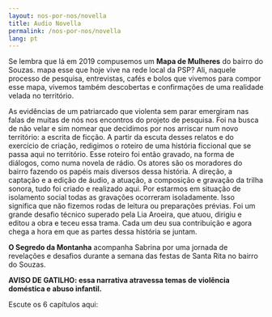 ```yaml
---
layout: nos-por-nos/novella
title: Audio Novella
permalink: /nos-por-nos/novella
lang: pt
---
```

Se lembra que lá em 2019 compusemos um **Mapa de Mulheres** do bairro do Souzas. mapa esse que hoje vive na rede local da PSP? Ali, naquele processo de pesquisa, entrevistas, cafés e bolos que vivemos para compor esse mapa, vivemos também descobertas e confirmações de uma realidade velada no território.

As evidências de um patriarcado que violenta sem parar emergiram nas falas de muitas de nós nos encontros do projeto de pesquisa.
Foi na busca de não velar e sim nomear que decidimos por nos arriscar num novo território: a escrita de ficção.
A partir da escuta desses relatos e do exercício de criação, redigimos o roteiro de uma história ficcional que se passa aqui no território.
Esse roteiro foi então gravado, na forma de diálogos, como numa novela de rádio. Os atores são os moradores do bairro fazendo os papéis mais diversos dessa história. A direção, a captação e a edição de áudio, a atuação, a composição e gravação da trilha sonora, tudo foi criado e realizado aqui.
Por estarmos em situação de isolamento social todas as gravações ocorreram isoladamente. Isso significa que não fizemos rodas de leitura ou preparações prévias. Foi um grande desafio técnico superado pela Lia Aroeira, que atuou, dirigiu e editou a obra e teceu essa trama.
Cada um deu sua contribuição e agora chega a hora em que as partes dessa história se juntam.

**O Segredo da Montanha** acompanha Sabrina por uma jornada de revelações e desafios durante a semana das festas de Santa Rita no bairro do Souzas.

**AVISO DE GATILHO: essa narrativa atravessa temas de violência doméstica e abuso infantil.**

Escute os 6 capítulos aqui:
